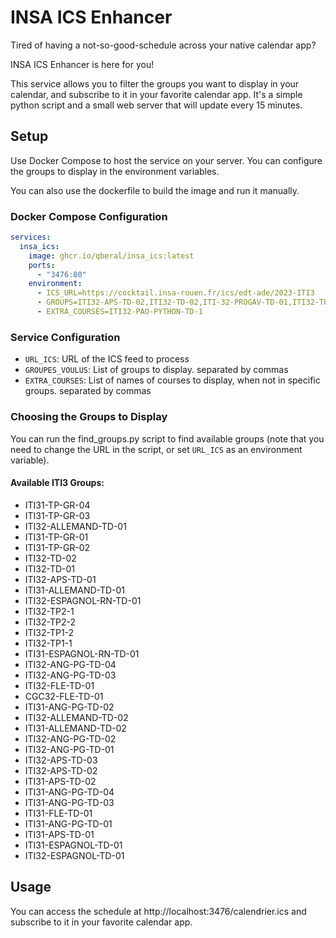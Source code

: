 # INSA ICS Enhancer

Tired of having a not-so-good-schedule across your native calendar app?

INSA ICS Enhancer is here for you!

This service allows you to filter the groups you want to display in your calendar, and subscribe to it in your favorite calendar app. It's a simple python script and a small web server that will update every 15 minutes.

## Setup

Use Docker Compose to host the service on your server. You can configure the groups to display in the environment variables.

You can also use the dockerfile to build the image and run it manually.

### Docker Compose Configuration

```yml
services:
  insa_ics:
    image: ghcr.io/qberal/insa_ics:latest
    ports:
      - "3476:80"
    environment:
      - ICS_URL=https://cocktail.insa-rouen.fr/ics/edt-ade/2023-ITI3
      - GROUPS=ITI32-APS-TD-02,ITI32-TD-02,ITI-32-PROGAV-TD-01,ITI32-TP2-1,ITI32-ESPAGNOL-RN-TD-01,ITI32-ANG-PG-TD-04
      - EXTRA_COURSES=ITI32-PAO-PYTHON-TD-1
```

### Service Configuration
- `URL_ICS`: URL of the ICS feed to process
- `GROUPES_VOULUS`: List of groups to display. separated by commas
- `EXTRA_COURSES`: List of names of courses to display, when not in specific groups. separated by commas

### Choosing the Groups to Display
You can run the find_groups.py script to find available groups (note that you need to change the URL in the script, or set `URL_ICS` as an environment variable).

#### Available ITI3 Groups:

- ITI31-TP-GR-04
- ITI31-TP-GR-03
- ITI32-ALLEMAND-TD-01
- ITI31-TP-GR-01
- ITI31-TP-GR-02
- ITI32-TD-02
- ITI32-TD-01
- ITI32-APS-TD-01
- ITI31-ALLEMAND-TD-01
- ITI32-ESPAGNOL-RN-TD-01
- ITI32-TP2-1
- ITI32-TP2-2
- ITI32-TP1-2
- ITI32-TP1-1
- ITI31-ESPAGNOL-RN-TD-01
- ITI32-ANG-PG-TD-04
- ITI32-ANG-PG-TD-03
- ITI32-FLE-TD-01
- CGC32-FLE-TD-01
- ITI31-ANG-PG-TD-02
- ITI32-ALLEMAND-TD-02
- ITI31-ALLEMAND-TD-02
- ITI32-ANG-PG-TD-02
- ITI32-ANG-PG-TD-01
- ITI32-APS-TD-03
- ITI32-APS-TD-02
- ITI31-APS-TD-02
- ITI31-ANG-PG-TD-04
- ITI31-ANG-PG-TD-03
- ITI31-FLE-TD-01
- ITI31-ANG-PG-TD-01
- ITI31-APS-TD-01
- ITI31-ESPAGNOL-TD-01
- ITI32-ESPAGNOL-TD-01


## Usage
You can access the schedule at http://localhost:3476/calendrier.ics and subscribe to it in your favorite calendar app.
